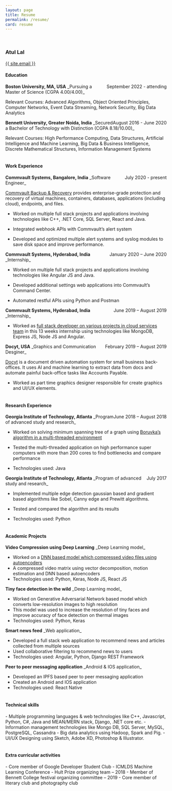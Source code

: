 ```yaml
---
layout: page
title: Resume
permalink: /resume/
card: resume
---
```

<br/>
<h3>Atul Lal</h3>
<a href="mailto:{{ site.email }}">{{ site.email }}</a><br/>

<h4>Education</h4>
<div style="display: inline-block"> <strong>Boston University, MA, USA</strong></div>
<div style="display: inline-block;float: right"> September 2022 - attending </div>
_Pursuing a Master of Science (CGPA 4.00/4.00)_

Relevant Courses: Advanced Algorithms, Object Oriented Principles, Computer Networks, Event Data Streaming, Network Security, Big Data Analytics
<br/>
<div style="display: inline-block"> <strong>Bennett University, Greater Noida, India</strong></div>
<div style="display: inline-block;float: right"> August 2016 - June 2020 </div>
_Secured a Bachelor of Technology with Distinction (CGPA 8.18/10.00)_

Relevant Courses: High Performance Computing, Data Structures, Artificial Intelligence and Machine Learning, Big Data & Business Intelligence, Discrete Mathematical Structures, Information Management Systems
<br/><br/>
<h4>Work Experience</h4>
<div style="display: inline-block"> <strong>Commvault Systems, Bangalore, India</strong></div>
<div style="display: inline-block;float: right"> July 2020 - present </div>
_Software Engineer_

[Commvault Backup & Recovery][commvault-url] provides enterprise-grade protection and recovery of virtual machines, containers, databases, applications (including cloud), endpoints, and files.

- Worked on multiple full stack projects and applications involving technologies like C++, .NET Core, SQL Server, React and Java.

- Integrated webhook APIs with Commvault’s alert system

- Developed and optimized multiple alert systems and syslog modules to save disk space and improve performance.


<div style="display: inline-block"> <strong>Commvault Systems, Hyderabad, India</strong></div>
<div style="display: inline-block;float: right"> January 2020 – June 2020 </div>
_Internship_

- Worked on multiple full stack projects and applications involving technologies like Angular JS and Java.

- Developed additional settings web applications into Commvault’s Command Center.

- Automated restful APIs using Python and Postman


<div style="display: inline-block"> <strong>Commvault Systems, Hyderabad, India</strong></div>
<div style="display: inline-block;float: right"> June 2019 – August 2019 </div>
_Internship_

- Worked as [full stack developer on various projects in cloud services team][angular-post-url] in this 13 weeks internship using technologies like MongoDB, Express JS, Node JS and Angular.


<div style="display: inline-block"> <strong>Docyt, USA</strong></div>
<div style="display: inline-block;float: right"> February 2019 – August 2019 </div>
_Graphics and Communication Desginer_

[Docyt][docyt-url] is a document driven automation system for small business back-offices. It uses AI and machine learning to extract data from docs and automate painful back-office tasks like Accounts Payable.

- Worked as part time graphics designer responsible for create graphics and UI/UX elements.
<br/><br/>
<h4>Research Experience</h4>
<div style="display: inline-block"> <strong>Georgia Institute of Technology, Atlanta</strong></div>
<div style="display: inline-block;float: right"> June 2018 – August 2018 </div>
_Program of advanced study and research_

- Worked on solving minimum spanning tree of a graph using [Boruvka’s algorithm in a multi-threaded environment][boruvka-post-url]

- Tested the multi-threaded application on high performance super computers with more than 200 cores to find bottlenecks and compare performance

- Technologies used: Java


<div style="display: inline-block"> <strong>Georgia Institute of Technology, Atlanta</strong></div>
<div style="display: inline-block;float: right"> July 2017 </div>
_Program of advanced study and research_

- Implemented multiple edge detection gaussian based and gradient based algorithms like Sobel, Canny edge and Prewitt algorithms.

- Tested and compared the algorithm and its results

- Technologies used: Python
<br/><br/>
<h4>Academic Projects</h4>
<div style="display: inline-block"> <strong>Video Compression using Deep Learning</strong></div>
_Deep Learning model_

 - Worked on a [DNN based model which compressed video files using autoencoders][video-comp-post-url]
 - A compressed video matrix using vector decomposition, motion estimation and DNN based autoencoders
 - Technologies used: Python, Keras, Node JS, React JS


<div style="display: inline-block"> <strong>Tiny face detection in the wild</strong></div>
_Deep Learning model_

 - Worked on Generative Adversarial Network based model which converts low-resolution images to high resolution
 - This model was used to increase the resolution of tiny faces and improve accuracy of face detection on thermal images
 - Technologies used: Python, Keras


<div style="display: inline-block"> <strong>Smart news feed</strong></div>
_Web application_

 - Developed a full stack web application to recommend news and articles collected from multiple sources
 - Used collaborative filtering to recommend news to users
 - Technologies used: Angular, Python, Django REST Framework


<div style="display: inline-block"> <strong>Peer to peer messaging application</strong></div>
_Android & IOS application_

 - Developed an IPFS based peer to peer messaging application
 - Created an Android and IOS application
 - Technologies used: React Native
 <br/><br/>
<h4>Technical skills</h4>
 - Multiple programming languages & web technologies like C++, Javascript, Python, C#, Java and MEAN/MERN stack, Django, .NET core etc.
 - Information management technologies like Mongo DB, SQL Server, MySQL, PostgreSQL, Cassandra
 - Big data analytics using Hadoop, Spark and Pig.
 - UI/UX Designing using Sketch, Adobe XD, Photoshop & Illustrator.
<br/><br/>
<h4>Extra curricular activities</h4>
 - Core member of Google Developer Student Club
 - ICMLDS Machine Learning Conference
 - Hult Prize organizing team – 2018
 - Member of Bennett College festival organizing committee – 2019
 - Core member of literary club and photography club


[commvault-url]: https://www.commvault.com/
[docyt-url]: https://docyt.com/
[angular-post-url]: https://atullal.xyz/angular/angularjs/frontend/2020/05/17/getting-most-of-angular-js.html
[boruvka-post-url]: https://atullal.xyz/parallel-computing/graph-algorithm/bor%C5%AFvka-algorithm/2020/12/11/boruvka-parallel.html
[video-comp-post-url]: https://atullal.xyz/video-compression/ai/deep-learning/2019/10/30/video-compression-deep-learning-copy.html

